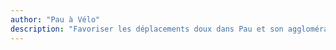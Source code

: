 ```yaml
---
author: "Pau à Vélo"
description: "Favoriser les déplacements doux dans Pau et son agglomération"
---
```


